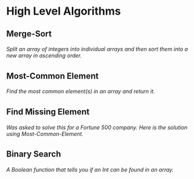 # High Level Algorithms

## Merge-Sort
###### Split an array of integers into individual arrays and then sort them into a new array in ascending order.

## Most-Common Element
###### Find the most common element(s) in an array and return it.

## Find Missing Element
###### Was asked to solve this for a Fortune 500 company. Here is the solution using Most-Common-Element.

## Binary Search
###### A Boolean function that tells you if an Int can be found in an array.

